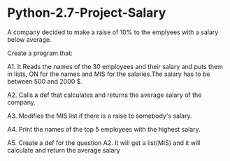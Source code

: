 # Python-2.7-Project-Salary

A company decided to make a raise of 10% to the emplyees with a salary below
average.

Create a program that:

A1. It Reads the names of the 30 employees and their salary and puts them in 
lists, ON for the names and MIS for the salaries.The salary has to be between
500 and 2000 $.

A2. Calls a def that calculates and returns the average salary of the company.

A3. Modifies the MIS list if there is a raise to somebody's salary.

A4. Print the names of the top 5 employees with the highest salary.

A5. Create a def for the question A2. It will get a list(MIS) and it will
calculate and return the average salary
